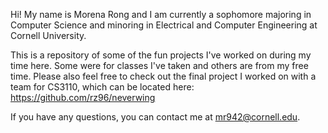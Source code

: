 Hi! My name is Morena Rong and I am currently a sophomore majoring in Computer Science and minoring in Electrical and Computer Engineering at Cornell University.

This is a repository of some of the fun projects I've worked on during my time here. Some were for classes I've taken and others are from my free time.
Please also feel free to check out the final project I worked on with a team for CS3110, which can be located here: https://github.com/rz96/neverwing

If you have any questions, you can contact me at mr942@cornell.edu.
